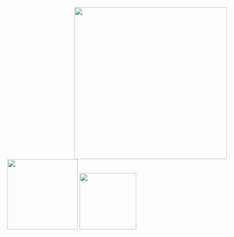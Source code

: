 <div aling="right">
  <img height="350em" align="right" src="https://spotify-recently-played-readme.vercel.app/api?user=tjes8bziz5ju7eorgpxdh6laq&unique={true|1|on|yes"/>
</div>
<img height="162em"  src="https://github-readme-stats.vercel.app/api?username=Wecreds&theme=transparent&show_icons=true"/>
<img height="130em" src="https://github-readme-stats.vercel.app/api/top-langs/?username=LucasGabrielAntonete&layout=compact&langs_count=7&theme=transparent"/>
